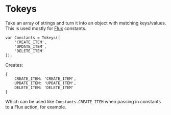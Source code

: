 # Tokeys

Take an array of strings and turn it into an object with matching keys/values. This is used mostly for [Flux](https://facebook.github.io/flux/) constants.

    var Constants = Tokeys([
        'CREATE_ITEM',
        'UPDATE_ITEM',
        'DELETE_ITEM'
    ]);

Creates: 

    { 
        CREATE_ITEM: 'CREATE_ITEM', 
        UPDATE_ITEM: 'UPDATE_ITEM', 
        DELETE_ITEM: 'DELETE_ITEM' 
    }

Which can be used like `Constants.CREATE_ITEM` when passing in constants to a Flux action, for example.
